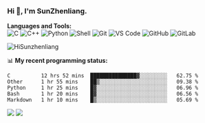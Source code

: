 
### Hi 👋, I'm SunZhenliang.



**Languages and Tools:**  
![C](https://img.shields.io/badge/-00599C?style=flat-square&logo=c&logoColor=white)
![C++](https://img.shields.io/badge/-C++-00599C?style=flat-square&logo=c%2B%2B&logoColor=white)
![Python](https://img.shields.io/badge/-Python-8fcfd1?style=flat-square&logo=Python)
![Shell](https://img.shields.io/badge/-Shell-blasck?style=flat-square&logo=Shell)
![Git](https://img.shields.io/badge/-Git-black?style=flat-square&logo=git)
![VS Code](https://img.shields.io/badge/-VS%20Code-007ACC?style=flat-square&logo=visual-studio-code)
![GitHub](https://img.shields.io/badge/-GitHub-181717?style=flat-square&logo=github)
![GitLab](https://img.shields.io/badge/-GitLab-FCA121?style=flat-square&logo=gitlab)

<img   src="https://github-readme-stats.vercel.app/api?username=HiSunzhenliang&count_private=true&show_icons=true" alt="HiSunzhenliang" />

📊 **My recent programming status:**
<!--START_SECTION:waka-->
```text
C          12 hrs 52 mins  ███████████████▓░░░░░░░░░   62.75 % 
Other      1 hr 55 mins    ██▒░░░░░░░░░░░░░░░░░░░░░░   09.38 % 
Python     1 hr 25 mins    █▓░░░░░░░░░░░░░░░░░░░░░░░   06.96 % 
Bash       1 hr 20 mins    █▓░░░░░░░░░░░░░░░░░░░░░░░   06.56 % 
Markdown   1 hr 10 mins    █▒░░░░░░░░░░░░░░░░░░░░░░░   05.69 % 
```
<!--END_SECTION:waka-->
[![](https://img.shields.io/ubuntu/v/ubuntu-wallpapers)](https://kubuntu.org/)
![](https://visitor-badge.glitch.me/badge?page_id=HiSunzhenliang.readme)

